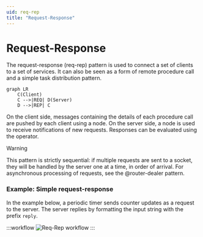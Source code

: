```yaml
---
uid: req-rep
title: "Request-Response"
---
```


# Request-Response

The request-response (req-rep) pattern is used to connect a set of clients to a set of services. It can also be seen as a form of remote procedure call and a simple task distribution pattern.

```mermaid
graph LR
    C(Client)
    C -->|REQ| D(Server)
    D -->|REP| C
```

On the client side, messages containing the details of each procedure call are pushed by each client using a <xref href="Bonsai.ZeroMQ.Request"/> node. On the server side, a <xref href="Bonsai.ZeroMQ.Response"/> node is used to receive notifications of new requests. Responses can be evaluated using the <xref href="Bonsai.ZeroMQ.SendResponse"/> operator.

> [!Warning]
> This pattern is strictly sequential: if multiple requests are sent to a <xref href="Bonsai.ZeroMQ.Response"/> socket, they will be handled by the server one at a time, in order of arrival. For asynchronous processing of requests, see the @router-dealer pattern.

### **Example:** Simple request-response

In the example below, a periodic timer sends counter updates as a request to the server. The server replies by formatting the input string with the prefix `reply`.

:::workflow
![Req-Rep workflow](~/workflows/req-rep.bonsai)
:::